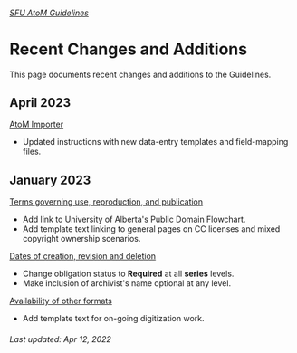 ###### [SFU AtoM Guidelines](README.md)

# Recent Changes and Additions
This page documents recent changes and additions to the Guidelines.

## April 2023
[AtoM Importer](resources/atom-importer.md)
- Updated instructions with new data-entry templates and field-mapping files.

## January 2023
[Terms governing use, reproduction, and publication](archival-description/terms-governing-use.md)
- Add link to University of Alberta's Public Domain Flowchart.
- Add template text linking to general pages on CC licenses and mixed copyright ownership scenarios.

[Dates of creation, revision and deletion](archival-description/dates-creation-revision-deletion.md)
- Change obligation status to **Required** at all **series** levels.
- Make inclusion of archivist's name optional at any level.

[Availability of other formats](archival-description/availability-of-other-formats.md)
- Add template text for on-going digitization work.

###### Last updated: Apr 12, 2022
